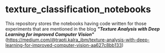 # texture_classification_notebooks

This repository stores the notebooks having code written for those experiments that are mentioned in the blog _**"Texture Analysis with Deep Learning for improved Computer Vision"**_ (https://medium.com/@trapti.kalra_ibm/texture-analysis-with-deep-learning-for-improved-computer-vision-aa627c8bb133)
